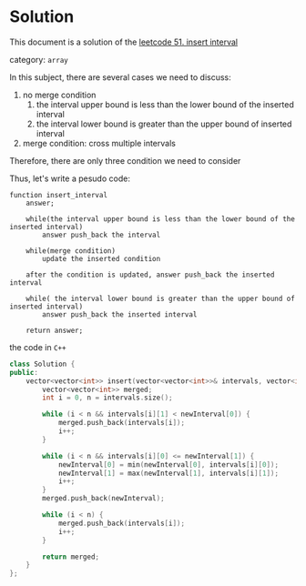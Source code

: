 # Solution

This document is a solution of the [leetcode 51. insert interval](https://leetcode.com/problems/insert-interval/submissions/1221120194/)

category: `array`

In this subject, there are several cases we need to discuss:
1. no merge condition
   1. the interval upper bound is less than the lower bound of the inserted interval
   2. the interval lower bound is greater than the upper bound of inserted interval
2. merge condition: cross multiple intervals
   
Therefore, there are only three condition we need to consider

Thus, let's write a pesudo code:
```
function insert_interval
    answer;

    while(the interval upper bound is less than the lower bound of the inserted interval)
        answer push_back the interval

    while(merge condition)
        update the inserted condition

    after the condition is updated, answer push_back the inserted interval

    while( the interval lower bound is greater than the upper bound of inserted interval)
        answer push_back the inserted interval

    return answer;
```

the code in `C++`

```c++
class Solution {
public:
    vector<vector<int>> insert(vector<vector<int>>& intervals, vector<int>& newInterval) {
        vector<vector<int>> merged;
        int i = 0, n = intervals.size();

        while (i < n && intervals[i][1] < newInterval[0]) {
            merged.push_back(intervals[i]);
            i++;
        }

        while (i < n && intervals[i][0] <= newInterval[1]) {
            newInterval[0] = min(newInterval[0], intervals[i][0]);
            newInterval[1] = max(newInterval[1], intervals[i][1]);
            i++;
        }
        merged.push_back(newInterval);

        while (i < n) {
            merged.push_back(intervals[i]);
            i++;
        }

        return merged;
    }
};
```